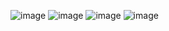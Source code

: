 ![image](https://github.com/user-attachments/assets/47f66b1b-d671-40b4-9e7d-a7341d94f16f)
![image](https://github.com/user-attachments/assets/cf50e5f6-805b-485a-8c7d-33f01b0f3cea)
![image](https://github.com/user-attachments/assets/19add944-de04-4b3b-9f62-c618024c7fc6)
![image](https://github.com/user-attachments/assets/29be7ea1-d9fe-4f6a-a1dd-5476a55de64e)


